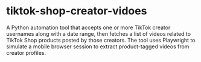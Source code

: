 # tiktok-shop-creator-vidoes
A Python automation tool that accepts one or more TikTok creator usernames along with a date range, then fetches a list of videos related to TikTok Shop products posted by those creators. The tool uses Playwright to simulate a mobile browser session to extract product-tagged videos from creator profiles.
